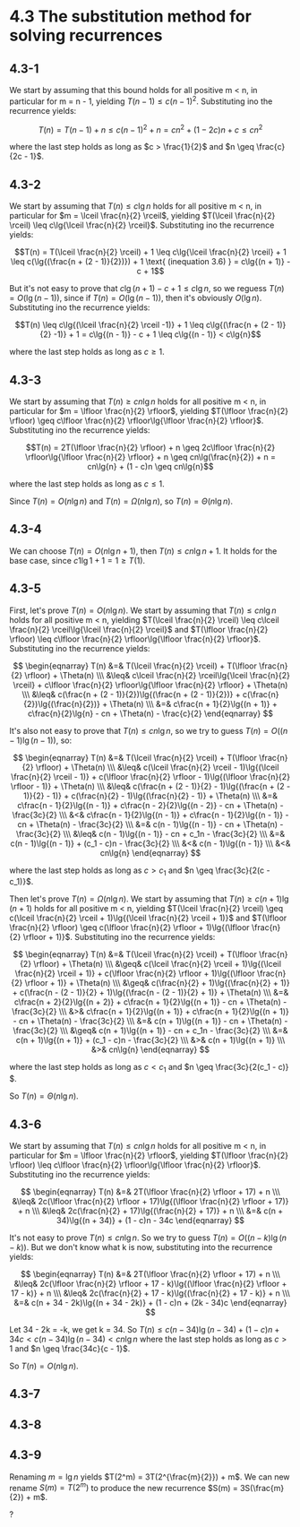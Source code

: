 # 4.3 The substitution method for solving recurrences
## 4.3-1
We start by assuming that this bound holds for all positive m < n, in particular for m = n - 1, yielding $T(n - 1) \leq c(n - 1)^2$. Substituting ino the recurrence yields:

$$T(n) = T(n - 1) + n \leq c(n - 1)^2 + n = cn^2 + (1 - 2c)n + c \leq cn^2$$

where the last step holds as long as $c > \frac{1}{2}$ and $n \geq \frac{c}{2c - 1}$.

## 4.3-2
We start by assuming that $T(n) \leq c\lg{n}$ holds for all positive m < n, in particular for $m = \lceil \frac{n}{2} \rceil$, yielding $T(\lceil \frac{n}{2} \rceil) \leq c\lg{\lceil \frac{n}{2} \rceil}$. Substituting ino the recurrence yields:

$$T(n) = T(\lceil \frac{n}{2} \rceil) + 1 \leq c\lg{\lceil \frac{n}{2} \rceil} + 1 \leq c(\lg{(\frac{n + (2 - 1)}{2})}) + 1 \text{ (inequation 3.6) } = c\lg{(n + 1)} - c + 1$$

But it's not easy to prove that $c\lg{(n + 1)} - c + 1 \leq c\lg{n}$, so we reguess $T(n) = O(\lg{(n - 1)})$, since if $T(n) = O(\lg{(n - 1)})$, then it's obviously $O(\lg{n})$. Substituting ino the recurrence yields:

$$T(n) \leq c\lg{(\lceil \frac{n}{2} \rceil -1)} + 1 \leq c\lg{(\frac{n + (2 - 1)}{2} -1)} + 1 = c\lg{(n - 1)} - c + 1 \leq c\lg{(n - 1)} < c\lg{n}$$

where the last step holds as long as $c \geq 1$.

## 4.3-3
We start by assuming that $T(n) \geq cn\lg{n}$ holds for all positive m < n, in particular for $m = \lfloor \frac{n}{2} \rfloor$, yielding $T(\lfloor \frac{n}{2} \rfloor) \geq c\lfloor \frac{n}{2} \rfloor\lg{\lfloor \frac{n}{2} \rfloor}$. Substituting ino the recurrence yields:

$$T(n) = 2T(\lfloor \frac{n}{2} \rfloor) + n \geq 2c\lfloor \frac{n}{2} \rfloor\lg{\lfloor \frac{n}{2} \rfloor} + n \geq cn\lg(\frac{n}{2}) + n = cn\lg{n} + (1 - c)n \geq cn\lg{n}$$

where the last step holds as long as $c \leq 1$.

Since $T(n) = O(n\lg{n})$ and $T(n) = \Omega(n\lg{n})$, so $T(n) = \Theta(n\lg{n})$.

## 4.3-4
We can choose $T(n) = O(n\lg{n} + 1)$, then $T(n) \leq cn\lg{n} + 1$. It holds for the base case, since $c1\lg{1} + 1 = 1 \geq T(1)$.

## 4.3-5
First, let's prove $T(n) = O(n\lg{n})$. We start by assuming that $T(n) \leq cn\lg{n}$ holds for all positive m < n, yielding $T(\lceil \frac{n}{2} \rceil) \leq c\lceil \frac{n}{2} \rceil\lg{\lceil \frac{n}{2} \rceil}$ and $T(\lfloor \frac{n}{2} \rfloor) \leq c\lfloor \frac{n}{2} \rfloor\lg{\lfloor \frac{n}{2} \rfloor}$. Substituting ino the recurrence yields:

$$
\begin{eqnarray}
T(n) &=& T(\lceil \frac{n}{2} \rceil) + T(\lfloor \frac{n}{2} \rfloor) + \Theta(n) \\\
&\leq& c\lceil \frac{n}{2} \rceil\lg{\lceil \frac{n}{2} \rceil} + c\lfloor \frac{n}{2} \rfloor\lg{\lfloor \frac{n}{2} \rfloor} + \Theta(n) \\\
&\leq& c(\frac{n + (2 - 1)}{2})\lg{(\frac{n + (2 - 1)}{2})} + c(\frac{n}{2})\lg{(\frac{n}{2})} + \Theta(n) \\\
&=& c\frac{n + 1}{2}\lg{(n + 1)} + c\frac{n}{2}\lg{n} - cn + \Theta(n) - \frac{c}{2}
\end{eqnarray}
$$

It's also not easy to prove that $T(n) \leq cn\lg{n}$, so we try to guess $T(n) = O((n - 1)\lg{(n - 1)})$, so:

$$
\begin{eqnarray}
T(n) &=& T(\lceil \frac{n}{2} \rceil) + T(\lfloor \frac{n}{2} \rfloor) + \Theta(n) \\\
&\leq& c(\lceil \frac{n}{2} \rceil - 1)\lg{(\lceil \frac{n}{2} \rceil - 1)} + c(\lfloor \frac{n}{2} \rfloor - 1)\lg{(\lfloor \frac{n}{2} \rfloor - 1)} + \Theta(n) \\\
&\leq& c(\frac{n + (2 - 1)}{2} - 1)\lg{(\frac{n + (2 - 1)}{2} - 1)} + c(\frac{n}{2} - 1)\lg{(\frac{n}{2} - 1)} + \Theta(n) \\\
&=& c\frac{n - 1}{2}\lg{(n - 1)} + c\frac{n - 2}{2}\lg{(n - 2)} - cn + \Theta(n) - \frac{3c}{2} \\\
&<& c\frac{n - 1}{2}\lg{(n - 1)} + c\frac{n - 1}{2}\lg{(n - 1)} - cn + \Theta(n) - \frac{3c}{2} \\\
&=& c(n - 1)\lg{(n - 1)} - cn + \Theta(n) - \frac{3c}{2} \\\
&\leq& c(n - 1)\lg{(n - 1)} - cn + c_1n - \frac{3c}{2} \\\
&=& c(n - 1)\lg{(n - 1)} + (c_1 - c)n - \frac{3c}{2} \\\
&<& c(n - 1)\lg{(n - 1)} \\\
&<& cn\lg{n}
\end{eqnarray}
$$

where the last step holds as long as $c > c_1$ and $n \geq \frac{3c}{2(c - c_1)}$.

Then let's prove $T(n) = \Omega(n\lg{n})$. We start by assuming that $T(n) \geq c(n + 1)\lg{(n + 1)}$ holds for all positive m < n, yielding $T(\lceil \frac{n}{2} \rceil) \geq c(\lceil \frac{n}{2} \rceil + 1)\lg{(\lceil \frac{n}{2} \rceil + 1)}$ and $T(\lfloor \frac{n}{2} \rfloor) \geq c(\lfloor \frac{n}{2} \rfloor + 1)\lg{(\lfloor \frac{n}{2} \rfloor + 1)}$. Substituting ino the recurrence yields:

$$
\begin{eqnarray}
T(n) &=& T(\lceil \frac{n}{2} \rceil) + T(\lfloor \frac{n}{2} \rfloor) + \Theta(n) \\\
&\geq& c(\lceil \frac{n}{2} \rceil + 1)\lg{(\lceil \frac{n}{2} \rceil + 1)} + c(\lfloor \frac{n}{2} \rfloor + 1)\lg{(\lfloor \frac{n}{2} \rfloor + 1)} + \Theta(n) \\\
&\geq& c(\frac{n}{2} + 1)\lg{(\frac{n}{2} + 1)} + c(\frac{n - (2 - 1)}{2} + 1)\lg{(\frac{n - (2 - 1)}{2} + 1)} + \Theta(n) \\\
&=& c\frac{n + 2}{2}\lg{(n + 2)} + c\frac{n + 1}{2}\lg{(n + 1)} - cn + \Theta(n) - \frac{3c}{2} \\\
&>& c\frac{n + 1}{2}\lg{(n + 1)} + c\frac{n + 1}{2}\lg{(n + 1)} - cn + \Theta(n) - \frac{3c}{2} \\\
&=& c(n + 1)\lg{(n + 1)} - cn + \Theta(n) - \frac{3c}{2} \\\
&\geq& c(n + 1)\lg{(n + 1)} - cn + c_1n - \frac{3c}{2} \\\
&=& c(n + 1)\lg{(n + 1)} + (c_1 - c)n - \frac{3c}{2} \\\
&>& c(n + 1)\lg{(n + 1)} \\\
&>& cn\lg{n}
\end{eqnarray}
$$

where the last step holds as long as $c < c_1$ and $n \geq \frac{3c}{2(c_1 - c)} $.

So $T(n) = \Theta(n\lg{n})$.

## 4.3-6
We start by assuming that $T(n) \leq cn\lg{n}$ holds for all positive m < n, in particular for $m = \lfloor \frac{n}{2} \rfloor$, yielding $T(\lfloor \frac{n}{2} \rfloor) \leq c\lfloor \frac{n}{2} \rfloor\lg{\lfloor \frac{n}{2} \rfloor}$. Substituting ino the recurrence yields:

$$
\begin{eqnarray}
T(n) &=& 2T(\lfloor \frac{n}{2} \rfloor + 17) + n \\\
&\leq& 2c(\lfloor \frac{n}{2} \rfloor + 17)\lg{(\lfloor \frac{n}{2} \rfloor + 17)} + n \\\
&\leq& 2c(\frac{n}{2} + 17)\lg{(\frac{n}{2} + 17)} + n \\\
&=& c(n + 34)\lg{(n + 34)} + (1 - c)n - 34c
\end{eqnarray}
$$

It's not easy to prove $T(n) \leq cn\lg{n}$. So we try to guess $T(n) = O((n - k)\lg{(n - k)})$. But we don't know what k is now, substituting into the recurrence yields:

$$
\begin{eqnarray}
T(n) &=& 2T(\lfloor \frac{n}{2} \rfloor + 17) + n \\\
&\leq& 2c(\lfloor \frac{n}{2} \rfloor + 17 - k)\lg{(\lfloor \frac{n}{2} \rfloor + 17 - k)} + n \\\
&\leq& 2c(\frac{n}{2} + 17 - k)\lg{(\frac{n}{2} + 17 - k)} + n \\\
&=& c(n + 34 - 2k)\lg{(n + 34 - 2k)} + (1 - c)n + (2k - 34)c
\end{eqnarray}
$$

Let 34 - 2k = -k, we get k = 34. So $T(n) \leq c(n - 34)\lg{(n - 34)} + (1 - c)n + 34c < c(n - 34)\lg{(n - 34)} < cn\lg{n}$ where the last step holds as long as $c > 1$ and $n \geq \frac{34c}{c - 1}$.

So $T(n) = O(n\lg{n})$.

## 4.3-7

## 4.3-8

## 4.3-9
Renaming $m = \lg{n}$ yields $T(2^m) = 3T(2^{\frac{m}{2}}) + m$. We can new rename $S(m) = T(2^m)$ to produce the new recurrence $S(m) = 3S(\frac{m}{2}) + m$.

?